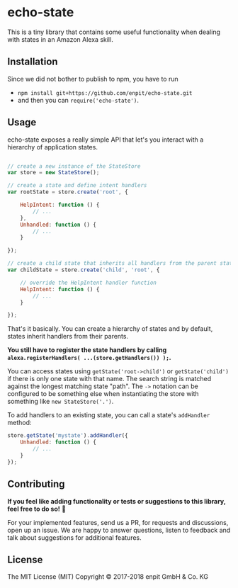 # echo-state

This is a tiny library that contains some useful functionality when dealing with states in an Amazon Alexa skill.

## Installation

Since we did not bother to publish to npm, you have to run 

- `npm install git+https://github.com/enpit/echo-state.git`
- and then you can `require('echo-state')`.

## Usage

echo-state exposes a really simple API that let's you interact with a hierarchy of application states.

```javascript

// create a new instance of the StateStore
var store = new StateStore();

// create a state and define intent handlers
var rootState = store.create('root', {

	HelpIntent: function () {
		// ...
	},
	Unhandled: function () {
		// ...
	}

});

// create a child state that inherits all handlers from the parent state
var childState = store.create('child', 'root', {

	// override the HelpIntent handler function
	HelpIntent: function () {
		// ...
	}

});
```

That's it basically. You can create a hierarchy of states and by default, states inherit handlers from their parents.

**You still have to register the state handlers by calling `alexa.registerHandlers( ...(store.getHandlers()) );`.**

You can access states using `getState('root->child')` or `getState('child')` if there is only one state with that name. The search string is matched against the longest matching state "path". The `->` notation can be configured to be something else when instantiating the store with something like `new StateStore('.')`.

To add handlers to an existing state, you can call a state's `addHandler` method:

```javascript
store.getState('mystate').addHandler({
	Unhandled: function () {
		// ...
	}
});
```

## Contributing

**If you feel like adding functionality or tests or suggestions to this library, feel free to do so!** 🙂

For your implemented features, send us a PR, for requests and discussions, open up an issue. We are happy to answer questions, listen to feedback and talk about suggestions for additional features.

## License

The MIT License (MIT)
Copyright © 2017-2018 enpit GmbH & Co. KG
